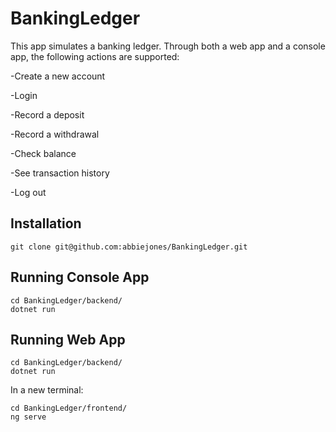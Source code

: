 # BankingLedger

This app simulates a banking ledger. Through both a web app and a console app, the following actions are supported:

-Create a new account

-Login

-Record a deposit

-Record a withdrawal

-Check balance

-See transaction history

-Log out

## Installation

```
git clone git@github.com:abbiejones/BankingLedger.git
```

## Running Console App
```
cd BankingLedger/backend/
dotnet run
```
## Running Web App

```
cd BankingLedger/backend/
dotnet run
```
In a new terminal:
```
cd BankingLedger/frontend/
ng serve
```
